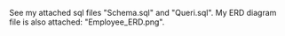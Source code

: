 See my attached sql files "Schema.sql" and "Queri.sql". My ERD diagram file is also attached: "Employee_ERD.png".
